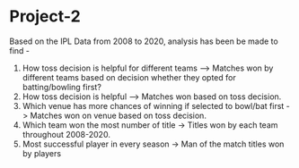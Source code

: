 # Project-2
Based on the IPL Data from 2008 to 2020, analysis has been be made to find -
  1. How toss decision is helpful for different teams –> Matches won by different teams based on decision whether they opted for       
     batting/bowling first?
  2. How toss decision is helpful –> Matches won based on toss decision.
  3. Which venue has more chances of winning if selected to bowl/bat first -> Matches won on venue based on toss decision.
  4. Which team won the most number of title -> Titles won by each team throughout 2008-2020.
  5. Most successful player in every season -> Man of the match titles won by players

